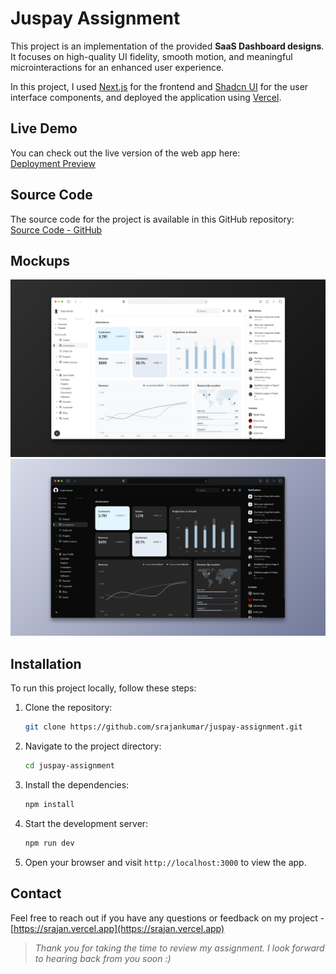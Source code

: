 # Juspay Assignment

This project is an implementation of the provided **SaaS Dashboard designs**. It focuses on high-quality UI fidelity, smooth motion, and meaningful microinteractions for an enhanced user experience.

In this project, I used [Next.js](https://github.com/vercel/next.js) for the frontend and [Shadcn UI](https://github.com/shadcn-ui/ui) for the user interface components, and deployed the application using [Vercel](https://github.com/vercel/vercel).

## Live Demo

You can check out the live version of the web app here:  
[Deployment Preview](https://srajan-juspay.vercel.app)

## Source Code

The source code for the project is available in this GitHub repository:  
[Source Code - GitHub](https://github.com/srajankumar/juspay-assignment)

## Mockups

<div align="center">
  <img src="./public/assets/mockups/mockup1.png" alt="mockup1"/>
</div>
<div align="center">
  <img src="./public/assets/mockups/mockup2.png" alt="mockup2"/>
</div>

## Installation

To run this project locally, follow these steps:

1. Clone the repository:

   ```bash
   git clone https://github.com/srajankumar/juspay-assignment.git
   ```

2. Navigate to the project directory:

   ```bash
   cd juspay-assignment
   ```

3. Install the dependencies:

   ```bash
   npm install
   ```

4. Start the development server:

   ```bash
   npm run dev
   ```

5. Open your browser and visit `http://localhost:3000` to view the app.

## Contact

Feel free to reach out if you have any questions or feedback on my project - [https://srajan.vercel.app](https://srajan.vercel.app)

> _Thank you for taking the time to review my assignment. I look forward to hearing back from you soon :)_
